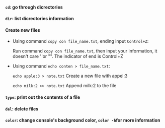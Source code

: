 #### `cd`: go through dicrectories

#### `dir`: list dicrectories information

#### Create new files
* Using command `copy con file_name.txt`, ending input `Control+Z`:

	Run command `copy con file_name.txt`, then input your information, it doesn't care ''or "". The indicator of end is Control+Z

* Using command `echo conten > file_name.txt`:
	
	`echo apple:3 > note.txt` Create a new file with appel:3
	
	`echo milk:2 >> note.txt` Append milk:2 to the file
	

#### `type`: print out the contents of a file
#### `del`: delete files
#### `color`: change console's background color, `color -h`for more information
